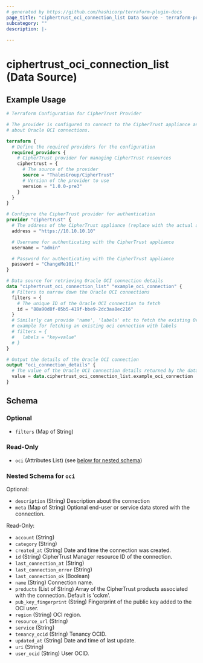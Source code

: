 ```yaml
---
# generated by https://github.com/hashicorp/terraform-plugin-docs
page_title: "ciphertrust_oci_connection_list Data Source - terraform-provider-ciphertrust"
subcategory: ""
description: |-
  
---
```


# ciphertrust_oci_connection_list (Data Source)



## Example Usage

```terraform
# Terraform Configuration for CipherTrust Provider

# The provider is configured to connect to the CipherTrust appliance and fetch details
# about Oracle OCI connections.

terraform {
  # Define the required providers for the configuration
  required_providers {
    # CipherTrust provider for managing CipherTrust resources
    ciphertrust = {
      # The source of the provider
      source = "ThalesGroup/CipherTrust"
      # Version of the provider to use
      version = "1.0.0-pre3"
    }
  }
}

# Configure the CipherTrust provider for authentication
provider "ciphertrust" {
  # The address of the CipherTrust appliance (replace with the actual address)
  address = "https://10.10.10.10"

  # Username for authenticating with the CipherTrust appliance
  username = "admin"

  # Password for authenticating with the CipherTrust appliance
  password = "ChangeMe101!"
}

# Data source for retrieving Oracle OCI connection details
data "ciphertrust_oci_connection_list" "example_oci_connection" {
  # Filters to narrow down the Oracle OCI connections
  filters = {
    # The unique ID of the Oracle OCI connection to fetch
    id = "88a90d8f-05b5-419f-bbe9-2dc3aa8ec216"
  }
  # Similarly can provide 'name', 'labels' etc to fetch the existing Oracle OCI connection
  # example for fetching an existing oci connection with labels
  # filters = {
  #   labels = "key=value"
  # }
}

# Output the details of the Oracle OCI connection
output "oci_connection_details" {
  # The value of the Oracle OCI connection details returned by the data source
  value = data.ciphertrust_oci_connection_list.example_oci_connection
}
```

<!-- schema generated by tfplugindocs -->
## Schema

### Optional

- `filters` (Map of String)

### Read-Only

- `oci` (Attributes List) (see [below for nested schema](#nestedatt--oci))

<a id="nestedatt--oci"></a>
### Nested Schema for `oci`

Optional:

- `description` (String) Description about the connection
- `meta` (Map of String) Optional end-user or service data stored with the connection.

Read-Only:

- `account` (String)
- `category` (String)
- `created_at` (String) Date and time the connection was created.
- `id` (String) CipherTrust Manager resource ID of the connection.
- `last_connection_at` (String)
- `last_connection_error` (String)
- `last_connection_ok` (Boolean)
- `name` (String) Connection name.
- `products` (List of String) Array of the CipherTrust products associated with the connection. Default is 'cckm'.
- `pub_key_fingerprint` (String) Fingerprint of the public key added to the OCI user.
- `region` (String) OCI region.
- `resource_url` (String)
- `service` (String)
- `tenancy_ocid` (String) Tenancy OCID.
- `updated_at` (String) Date and time of last update.
- `uri` (String)
- `user_ocid` (String) User OCID.
